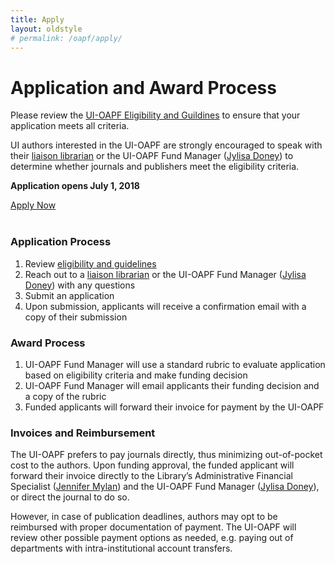 ```yaml
---
title: Apply
layout: oldstyle
# permalink: /oapf/apply/
---
```


# Application and Award Process

Please review the [UI-OAPF Eligibility and Guildines](https://www.lib.uidaho.edu/services/oapf/eligibility.html) to ensure that your application meets all criteria.

UI authors interested in the UI-OAPF are strongly encouraged to speak with their [liaison librarian](https://www.lib.uidaho.edu/about/liaisons.html) or the UI-OAPF Fund Manager ([Jylisa Doney](mailto:jylisadoney@uidaho.edu)) to determine whether journals and publishers meet the eligibility criteria.

**Application opens July 1, 2018**

<a class="btn btn-lg btn-success" href="https://uidaho.co1.qualtrics.com/jfe/form/SV_1CcxsbyVwwjDOHb"><span class="glyphicon glyphicon-link"></span> Apply Now</a>
<br><br>

### Application Process

1. Review [eligibility and guidelines](https://www.lib.uidaho.edu/services/oapf/eligibility.html)
2. Reach out to a [liaison librarian](https://www.lib.uidaho.edu/about/liaisons.html) or the UI-OAPF Fund Manager ([Jylisa Doney](mailto:jylisadoney@uidaho.edu)) with any questions
3. Submit an application
4. Upon submission, applicants will receive a confirmation email with a copy of their submission

### Award Process

1. UI-OAPF Fund Manager will use a standard rubric to evaluate application based on eligibility criteria and make funding decision
2. UI-OAPF Fund Manager will email applicants their funding decision and a copy of the rubric
3. Funded applicants will forward their invoice for payment by the UI-OAPF
  
### Invoices and Reimbursement

The UI-OAPF prefers to pay journals directly, thus minimizing out-of-pocket cost to the authors. Upon funding approval, the funded applicant will forward their invoice directly to the Library’s Administrative Financial Specialist ([Jennifer Mylan](mailto:jmylan@uidaho.edu)) and the UI-OAPF Fund Manager ([Jylisa Doney](mailto:jylisadoney@uidaho.edu)), or direct the journal to do so.

However, in case of publication deadlines, authors may opt to be reimbursed with proper documentation of payment. The UI-OAPF will review other possible payment options as needed, e.g. paying out of departments with intra-institutional account transfers.
